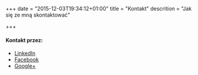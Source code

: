 +++
date = "2015-12-03T19:34:12+01:00"
title = "Kontakt"
descrition = "Jak się ze mną skontaktować"
    

+++


#### Kontakt przez:

- [LinkedIn](https://pl.linkedin.com/in/cayco)
- [Facebook](https://www.facebook.com/krzysztof.kajkowski)
- [Google+](https://plus.google.com/+KrzysztofKajkowski/posts)